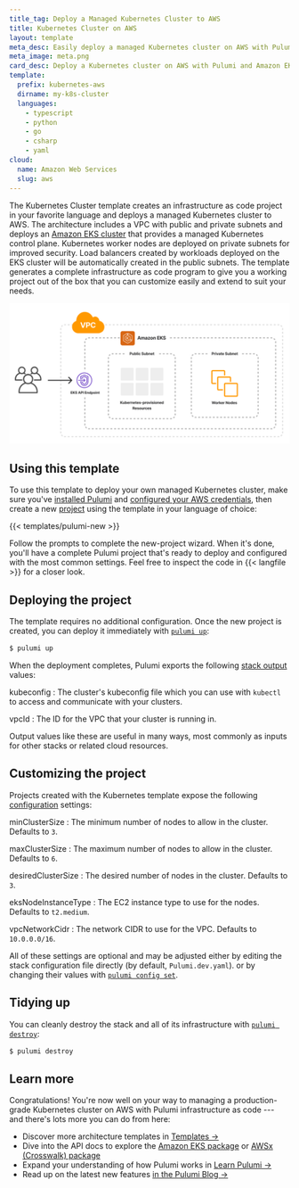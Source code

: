 ```yaml
---
title_tag: Deploy a Managed Kubernetes Cluster to AWS
title: Kubernetes Cluster on AWS
layout: template
meta_desc: Easily deploy a managed Kubernetes cluster on AWS with Pulumi and Amazon EKS using this template.
meta_image: meta.png
card_desc: Deploy a Kubernetes cluster on AWS with Pulumi and Amazon EKS.
template:
  prefix: kubernetes-aws
  dirname: my-k8s-cluster
  languages:
    - typescript
    - python
    - go
    - csharp
    - yaml
cloud:
  name: Amazon Web Services
  slug: aws
---
```


The Kubernetes Cluster template creates an infrastructure as code project in your favorite language and deploys a managed Kubernetes cluster to AWS. The architecture includes a VPC with public and private subnets and deploys an [Amazon EKS cluster](/registry/packages/eks/api-docs/cluster/) that provides a managed Kubernetes control plane. Kubernetes worker nodes are deployed on private subnets for improved security. Load balancers created by workloads deployed on the EKS cluster will be automatically created in the public subnets. The template generates a complete infrastructure as code program to give you a working project out of the box that you can customize easily and extend to suit your needs.

![An architecture diagram of the Pulumi AWS Kubernetes template](./architecture.png)

## Using this template

To use this template to deploy your own managed Kubernetes cluster, make sure you've [installed Pulumi](/docs/install/) and [configured your AWS credentials](/registry/packages/aws/installation-configuration#credentials), then create a new [project](/docs/concepts/projects/) using the template in your language of choice:

{{< templates/pulumi-new >}}

Follow the prompts to complete the new-project wizard. When it's done, you'll have a complete Pulumi project that's ready to deploy and configured with the most common settings. Feel free to inspect the code in {{< langfile >}} for a closer look.

## Deploying the project

The template requires no additional configuration. Once the new project is created, you can deploy it immediately with [`pulumi up`](/docs/cli/pulumi_up):

```bash
$ pulumi up
```

When the deployment completes, Pulumi exports the following [stack output](/docs/concepts/stack#outputs) values:

kubeconfig
: The cluster's kubeconfig file which you can use with `kubectl` to access and communicate with your clusters.

vpcId
: The ID for the VPC that your cluster is running in.

Output values like these are useful in many ways, most commonly as inputs for other stacks or related cloud resources.
<!-- The computed `someOutput`, for example, can be used from the command line to open the newly deployed website in your favorite web browser:

```bash
$ open $(pulumi stack output cdnURL)
``` -->

## Customizing the project

Projects created with the Kubernetes template expose the following [configuration](/docs/concepts/config/) settings:

minClusterSize
: The minimum number of nodes to allow in the cluster. Defaults to `3`.

maxClusterSize
: The maximum number of nodes to allow in the cluster. Defaults to `6`.

desiredClusterSize
: The desired number of nodes in the cluster. Defaults to `3`.

eksNodeInstanceType
: The EC2 instance type to use for the nodes. Defaults to `t2.medium`.

vpcNetworkCidr
: The network CIDR to use for the VPC. Defaults to `10.0.0.0/16`.

All of these settings are optional and may be adjusted either by editing the stack configuration file directly (by default, `Pulumi.dev.yaml`).
or by changing their values with [`pulumi config set`](/docs/cli/pulumi_config_set).

## Tidying up

You can cleanly destroy the stack and all of its infrastructure with [`pulumi destroy`](/docs/cli/pulumi_destroy):

```bash
$ pulumi destroy
```

## Learn more

Congratulations! You're now well on your way to managing a production-grade Kubernetes cluster on AWS with Pulumi infrastructure as code --- and there's lots more you can do from here:

* Discover more architecture templates in [Templates &rarr;](/templates)
* Dive into the API docs to explore the [Amazon EKS package](/registry/packages/eks/) or [AWSx (Crosswalk) package](/registry/packages/awsx)
* Expand your understanding of how Pulumi works in [Learn Pulumi &rarr;](/learn)
* Read up on the latest new features [in the Pulumi Blog &rarr;](/blog/tag/kubernetes)
